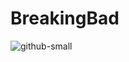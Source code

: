 ﻿# BreakingBad
![github-small](https://github.com/marwanayman11/BreakingBad/issues/2#issue-1419528850)
